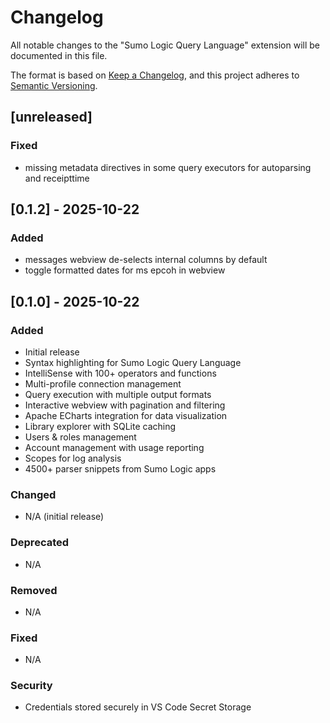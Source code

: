 # Changelog

All notable changes to the "Sumo Logic Query Language" extension will be documented in this file.

The format is based on [Keep a Changelog](https://keepachangelog.com/en/1.0.0/),
and this project adheres to [Semantic Versioning](https://semver.org/spec/v2.0.0.html).

## [unreleased]

### Fixed
- missing metadata directives in some query executors for autoparsing and receipttime

## [0.1.2] - 2025-10-22

### Added
- messages webview de-selects internal columns by default
- toggle formatted dates for ms epcoh in webview

## [0.1.0] - 2025-10-22

### Added
- Initial release
- Syntax highlighting for Sumo Logic Query Language
- IntelliSense with 100+ operators and functions
- Multi-profile connection management
- Query execution with multiple output formats
- Interactive webview with pagination and filtering
- Apache ECharts integration for data visualization
- Library explorer with SQLite caching
- Users & roles management
- Account management with usage reporting
- Scopes for log analysis
- 4500+ parser snippets from Sumo Logic apps

### Changed
- N/A (initial release)

### Deprecated
- N/A

### Removed
- N/A

### Fixed
- N/A

### Security
- Credentials stored securely in VS Code Secret Storage